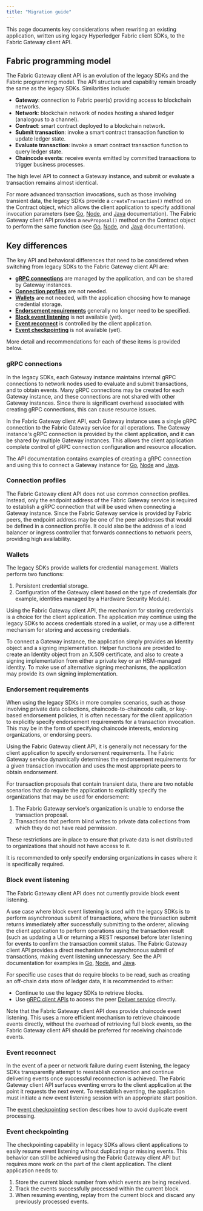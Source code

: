 ```yaml
---
title: "Migration guide"
---
```


This page documents key considerations when rewriting an existing application, written using legacy Hyperledger Fabric client SDKs, to the Fabric Gateway client API.

## Fabric programming model

The Fabric Gateway client API is an evolution of the legacy SDKs and the Fabric programming model. The API structure and capability remain broadly the same as the legacy SDKs. Similarities include:

- **Gateway**: connection to Fabric peer(s) providing access to blockchain networks.
- **Network**: blockchain network of nodes hosting a shared ledger (analogous to a channel).
- **Contract**: smart contract deployed to a blockchain network.
- **Submit transaction**: invoke a smart contract transaction function to update ledger state.
- **Evaluate transaction**: invoke a smart contract transaction function to query ledger state.
- **Chaincode events**: receive events emitted by committed transactions to trigger business processes.

The high level API to connect a Gateway instance, and submit or evaluate a transaction remains almost identical.

For more advanced transaction invocations, such as those involving transient data, the legacy SDKs provide a `createTransaction()` method on the Contract object, which allows the client application to specify additional invocation parameters (see [Go](https://pkg.go.dev/github.com/hyperledger/fabric-sdk-go/pkg/gateway?utm_source=godoc#Contract.CreateTransaction), [Node](https://hyperledger.github.io/fabric-sdk-node/release-2.2/module-fabric-network.Contract.html#createTransaction), and [Java](https://hyperledger.github.io/fabric-gateway-java/release-2.2/org/hyperledger/fabric/gateway/Contract.html#createTransaction(java.lang.String)) documentation). The Fabric Gateway client API provides a `newProposal()` method on the Contract object to perform the same function (see [Go](https://pkg.go.dev/github.com/hyperledger/fabric-gateway/pkg/client#Contract.NewProposal), [Node](https://hyperledger.github.io/fabric-gateway/main/api/node/interfaces/Contract.html#newProposal), and [Java](https://hyperledger.github.io/fabric-gateway/main/api/java/org/hyperledger/fabric/client/Contract.html#newProposal(java.lang.String)) documentation).

## Key differences

The key API and behavioral differences that need to be considered when switching from legacy SDKs to the Fabric Gateway client API are:

- **[gRPC connections](#grpc-connections)** are managed by the application, and can be shared by Gateway instances.
- **[Connection profiles](#connection-profiles)** are not needed.
- **[Wallets](#wallets)** are not needed, with the application choosing how to manage credential storage.
- **[Endorsement requirements](#endorsement-requirements)** generally no longer need to be specified.
- **[Block event listening](#block-event-listening)** is not available (yet).
- **[Event reconnect](#event-reconnect)** is controlled by the client application.
- **[Event checkpointing](#event-checkpointing)** is not available (yet).

More detail and recommendations for each of these items is provided below.

### gRPC connections

In the legacy SDKs, each Gateway instance maintains internal gRPC connections to network nodes used to evaluate and submit transactions, and to obtain events. Many gRPC connections may be created for each Gateway instance, and these connections are not shared with other Gateway instances. Since there is significant overhead associated with creating gRPC connections, this can cause resource issues.

In the Fabric Gateway client API, each Gateway instance uses a single gRPC connection to the Fabric Gateway service for all operations. The Gateway instance's gRPC connection is provided by the client application, and it can be shared by multiple Gateway instances. This allows the client application complete control of gRPC connection configuration and resource allocation.

The API documentation contains examples of creating a gRPC connection and using this to connect a Gateway instance for [Go](https://pkg.go.dev/github.com/hyperledger/fabric-gateway/pkg/client#example-package), [Node](https://hyperledger.github.io/fabric-gateway/main/api/node/#example) and [Java](https://hyperledger.github.io/fabric-gateway/main/api/java/).

### Connection profiles

The Fabric Gateway client API does not use common connection profiles. Instead, only the endpoint address of the Fabric Gateway service is required to establish a gRPC connection that will be used when connecting a Gateway instance. Since the Fabric Gateway service is provided by Fabric peers, the endpoint address may be one of the peer addresses that would be defined in a connection profile. It could also be the address of a load balancer or ingress controller that forwards connections to network peers, providing high availability.

### Wallets

The legacy SDKs provide wallets for credential management. Wallets perform two functions:

1. Persistent credential storage.
1. Configuration of the Gateway client based on the type of credentials (for example, identities managed by a Hardware Security Module).

Using the Fabric Gateway client API, the mechanism for storing credentials is a choice for the client application. The application may continue using the legacy SDKs to access credentials stored in a wallet, or may use a different mechanism for storing and accessing credentials.

To connect a Gateway instance, the application simply provides an Identity object and a signing implementation. Helper functions are provided to create an Identity object from an X.509 certificate, and also to create a signing implementation from either a private key or an HSM-managed identity. To make use of alternative signing mechanisms, the application may provide its own signing implementation.

### Endorsement requirements

When using the legacy SDKs in more complex scenarios, such as those involving private data collections, chaincode-to-chaincode calls, or key-based endorsement policies, it is often necessary for the client application to explicitly specify endorsement requirements for a transaction invocation. This may be in the form of specifying chaincode interests, endorsing organizations, or endorsing peers.

Using the Fabric Gateway client API, it is generally not necessary for the client application to specify endorsement requirements. The Fabric Gateway service dynamically determines the endorsement requirements for a given transaction invocation and uses the most appropriate peers to obtain endorsement.

For transaction proposals that contain transient data, there are two notable scenarios that do require the application to explicitly specify the organizations that may be used for endorsement:

1. The Fabric Gateway service's organization is unable to endorse the transaction proposal.
1. Transactions that perform blind writes to private data collections from which they do not have read permission.

These restrictions are in place to ensure that private data is not distributed to organizations that should not have access to it.

It is recommended to only specify endorsing organizations in cases where it is specifically required.

### Block event listening

The Fabric Gateway client API does not currently provide block event listening.

A use case where block event listening is used with the legacy SDKs is to perform asynchronous submit of transactions, where the transaction submit returns immediately after successfully submitting to the orderer, allowing the client application to perform operations using the transaction result (such as updating a UI or returning a REST response) before later listening for events to confirm the transaction commit status. The Fabric Gateway client API provides a direct mechanism for asynchronous submit of transactions, making event listening unnecessary. See the API documentation for examples in [Go](https://pkg.go.dev/github.com/hyperledger/fabric-gateway/pkg/client#Contract.SubmitAsync), [Node](https://hyperledger.github.io/fabric-gateway/main/api/node/interfaces/Contract.html), and [Java](https://hyperledger.github.io/fabric-gateway/main/api/java/org/hyperledger/fabric/client/Contract.html).

For specific use cases that do require blocks to be read, such as creating an off-chain data store of ledger data, it is recommended to either:

- Continue to use the legacy SDKs to retrieve blocks.
- Use [gRPC client APIs](https://grpc.io/) to access the peer [Deliver service](https://github.com/hyperledger/fabric-protos/blob/c6ece3f9b7f977fd83b243af9dc8e5dd7c926f52/peer/events.proto#L65-L81) directly.

Note that the Fabric Gateway client API does provide chaincode event listening. This uses a more efficient mechanism to retrieve chaincode events directly, without the overhead of retrieving full block events, so the Fabric Gateway client API should be preferred for receiving chaincode events.

### Event reconnect

In the event of a peer or network failure during event listening, the legacy SDKs transparently attempt to reestablish connection and continue delivering events once successful reconnection is achieved. The Fabric Gateway client API surfaces eventing errors to the client application at the point it requests the next event. To reestablish eventing, the application must initiate a new event listening session with an appropriate start position.

The [event checkpointing](#event-checkpointing) section describes how to avoid duplicate event processing.

### Event checkpointing

The checkpointing capability in legacy SDKs allows client applications to easily resume event listening without duplicating or missing events. This behavior can still be achieved using the Fabric Gateway client API but requires more work on the part of the client application. The client application needs to:

1. Store the current block number from which events are being received.
1. Track the events successfully processed within the current block.
1. When resuming eventing, replay from the current block and discard any previously processed events.
